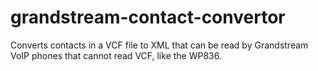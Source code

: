 # grandstream-contact-convertor
Converts contacts in a VCF file to XML that can be read by Grandstream VoIP phones that cannot read VCF, like the WP836.
